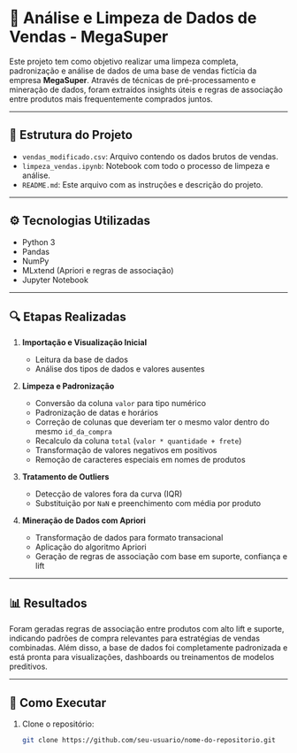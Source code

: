 # 🧼 Análise e Limpeza de Dados de Vendas - MegaSuper

Este projeto tem como objetivo realizar uma limpeza completa, padronização e análise de dados de uma base de vendas fictícia da empresa **MegaSuper**. Através de técnicas de pré-processamento e mineração de dados, foram extraídos insights úteis e regras de associação entre produtos mais frequentemente comprados juntos.

---

## 📁 Estrutura do Projeto

- `vendas_modificado.csv`: Arquivo contendo os dados brutos de vendas.
- `limpeza_vendas.ipynb`: Notebook com todo o processo de limpeza e análise.
- `README.md`: Este arquivo com as instruções e descrição do projeto.

---

## ⚙️ Tecnologias Utilizadas

- Python 3
- Pandas
- NumPy
- MLxtend (Apriori e regras de associação)
- Jupyter Notebook

---

## 🔍 Etapas Realizadas

1. **Importação e Visualização Inicial**
   - Leitura da base de dados
   - Análise dos tipos de dados e valores ausentes

2. **Limpeza e Padronização**
   - Conversão da coluna `valor` para tipo numérico
   - Padronização de datas e horários
   - Correção de colunas que deveriam ter o mesmo valor dentro do mesmo `id_da_compra`
   - Recalculo da coluna `total` (`valor * quantidade + frete`)
   - Transformação de valores negativos em positivos
   - Remoção de caracteres especiais em nomes de produtos

3. **Tratamento de Outliers**
   - Detecção de valores fora da curva (IQR)
   - Substituição por `NaN` e preenchimento com média por produto

4. **Mineração de Dados com Apriori**
   - Transformação de dados para formato transacional
   - Aplicação do algoritmo Apriori
   - Geração de regras de associação com base em suporte, confiança e lift

---

## 📊 Resultados

Foram geradas regras de associação entre produtos com alto lift e suporte, indicando padrões de compra relevantes para estratégias de vendas combinadas. Além disso, a base de dados foi completamente padronizada e está pronta para visualizações, dashboards ou treinamentos de modelos preditivos.

---

## 🚀 Como Executar

1. Clone o repositório:
   ```bash
   git clone https://github.com/seu-usuario/nome-do-repositorio.git
